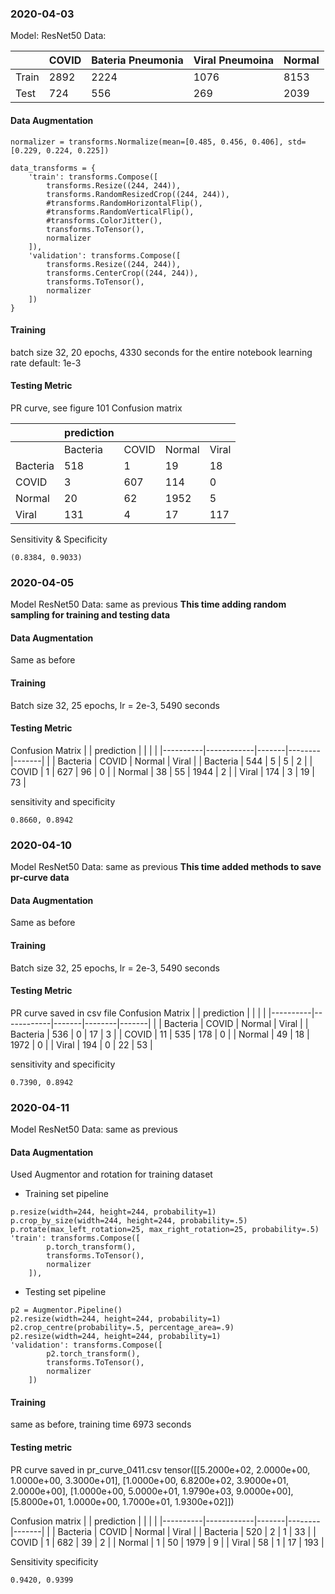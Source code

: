 ### 2020-04-03
Model: ResNet50
Data: 

|       | COVID | Bateria Pneumonia | Viral Pneumoina | Normal |
|-------|-------|-------------------|-----------------|--------|
| Train | 2892  | 2224              | 1076            | 8153   |
| Test  | 724   | 556               | 269             | 2039   |

#### Data Augmentation
```
normalizer = transforms.Normalize(mean=[0.485, 0.456, 0.406], std=[0.229, 0.224, 0.225])

data_transforms = {
    'train': transforms.Compose([
        transforms.Resize((244, 244)),
        transforms.RandomResizedCrop((244, 244)),
        #transforms.RandomHorizontalFlip(),
        #transforms.RandomVerticalFlip(),
        #transforms.ColorJitter(),
        transforms.ToTensor(),
        normalizer
    ]),
    'validation': transforms.Compose([
        transforms.Resize((244, 244)),
        transforms.CenterCrop((244, 244)),
        transforms.ToTensor(),
        normalizer
    ])
}
```
#### Training
batch size 32, 20 epochs, 4330 seconds for the entire notebook
learning rate default: 1e-3

#### Testing Metric
PR curve, see figure 101
Confusion matrix

|          | prediction |       |        |       |
|----------|------------|-------|--------|-------|
|          | Bacteria   | COVID | Normal | Viral |
| Bacteria | 518        | 1     | 19     | 18    |
| COVID    | 3          | 607   | 114    | 0     |
| Normal   | 20         | 62    | 1952   | 5     |
| Viral    | 131        | 4     | 17     | 117   |

Sensitivity & Specificity
```
(0.8384, 0.9033)
```
### 2020-04-05
Model ResNet50
Data: same as previous
**This time adding random sampling for training and testing data**
#### Data Augmentation
Same as before
#### Training
Batch size 32, 25 epochs, lr = 2e-3, 5490 seconds
#### Testing Metric
Confusion Matrix
|          | prediction |       |        |       |
|----------|------------|-------|--------|-------|
|          | Bacteria   | COVID | Normal | Viral |
| Bacteria | 544        | 5     | 5      | 2     |
| COVID    | 1          | 627   | 96     | 0     |
| Normal   | 38         | 55    | 1944   | 2     |
| Viral    | 174        | 3     | 19     | 73    |

sensitivity and specificity

```
0.8660, 0.8942
```

### 2020-04-10
Model ResNet50
Data: same as previous
**This time added methods to save pr-curve data**
#### Data Augmentation
Same as before
#### Training
Batch size 32, 25 epochs, lr = 2e-3, 5490 seconds
#### Testing Metric
PR curve saved in csv file
Confusion Matrix
|          | prediction |       |        |       |
|----------|------------|-------|--------|-------|
|          | Bacteria   | COVID | Normal | Viral |
| Bacteria | 536        | 0     | 17     | 3     |
| COVID    | 11         | 535   | 178    | 0     |
| Normal   | 49         | 18    | 1972   | 0     |
| Viral    | 194        | 0     | 22     | 53    |

sensitivity and specificity

```
0.7390, 0.8942
```

### 2020-04-11
Model ResNet50
Data: same as previous
#### Data Augmentation
Used Augmentor and rotation for training dataset
* Training set pipeline
```
p.resize(width=244, height=244, probability=1)
p.crop_by_size(width=244, height=244, probability=.5)
p.rotate(max_left_rotation=25, max_right_rotation=25, probability=.5)
'train': transforms.Compose([
        p.torch_transform(),
        transforms.ToTensor(),
        normalizer
    ]),
```

* Testing set pipeline
```
p2 = Augmentor.Pipeline()
p2.resize(width=244, height=244, probability=1)
p2.crop_centre(probability=.5, percentage_area=.9)
p2.resize(width=244, height=244, probability=1)
'validation': transforms.Compose([
        p2.torch_transform(),
        transforms.ToTensor(),
        normalizer
    ])
```

#### Training
same as before, training time 6973 seconds

#### Testing metric
PR curve saved in pr_curve_0411.csv
tensor([[5.2000e+02, 2.0000e+00, 1.0000e+00, 3.3000e+01],
        [1.0000e+00, 6.8200e+02, 3.9000e+01, 2.0000e+00],
        [1.0000e+00, 5.0000e+01, 1.9790e+03, 9.0000e+00],
        [5.8000e+01, 1.0000e+00, 1.7000e+01, 1.9300e+02]])

Confusion matrix
|          | prediction |       |        |       |
|----------|------------|-------|--------|-------|
|          | Bacteria   | COVID | Normal | Viral |
| Bacteria | 520        | 2     | 1      | 33    |
| COVID    | 1          | 682   | 39     | 2     |
| Normal   | 1          | 50    | 1979   | 9     |
| Viral    | 58         | 1     | 17     | 193   |


Sensitivity specificity

```
0.9420, 0.9399
```